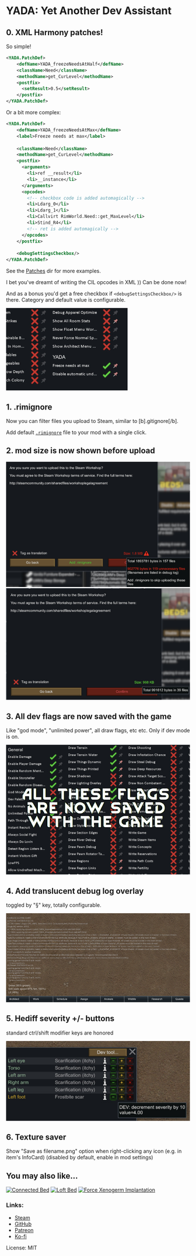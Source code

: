 # YADA: Yet Another Dev Assistant

## 0. XML Harmony patches!

So simple!

``` xml
<YADA.PatchDef>
    <defName>YADA_freezeNeedsAtHalf</defName>
    <className>Need</className>
    <methodName>get_CurLevel</methodName>
    <postfix>
      <setResult>0.5</setResult>
    </postfix>
</YADA.PatchDef>
```

Or a bit more complex:

``` xml
<YADA.PatchDef>
    <defName>YADA_freezeNeedsAtMax</defName>
    <label>Freeze needs at max</label>

    <className>Need</className>
    <methodName>get_CurLevel</methodName>
    <postfix>
      <arguments>
        <li>ref __result</li>
        <li>__instance</li>
      </arguments>
      <opcodes>
        <!-- checkbox code is added automagically -->
        <li>Ldarg_0</li>
        <li>Ldarg_1</li>
        <li>Callvirt RimWorld.Need::get_MaxLevel</li>
        <li>Stind_R4</li>
        <!-- ret is added automagically -->
      </opcodes>
    </postfix>

    <debugSettingsCheckbox/>
</YADA.PatchDef>
```

See the [Patches](Defs/Patches) dir for more examples.

I bet you've dreamt of writing the CIL opcodes in XML )) Can be done now!

And as a bonus you'd get a free checkbox if `<debugSettingsCheckbox/>` is there. Category and default value is configurable.

![](screens/yada5.jpg)

## 1. .rimignore

Now you can filter files you upload to Steam, similar to \[b\].gitignore\[/b\].

Add default [`.rimignore`](.rimignore) file to your mod with a single click.

## 2. mod size is now shown before upload

![without .rimignore](screens/yada1.jpg)
![with .rimignore](screens/yada2.jpg)

## 3. All dev flags are now saved with the game

Like "god mode", "unlimited power", all draw flags, etc etc.
Only if dev mode is on.

![](screens/yada3.jpg)

## 4. Add translucent debug log overlay

toggled by "§" key, totally configurable.

![](screens/yada6.jpg)

## 5. Hediff severity +/- buttons
standard ctrl/shift modifier keys are honored

![](screens/yada4.jpg)

## 6. Texture saver
Show "Save as filename.png" option when right-clicking any icon (e.g. in item's InfoCard)
(disabled by default, enable in mod settings)

## You may also like...

[![Connected Bed](https://steamuserimages-a.akamaihd.net/ugc/2031731300513128421/33F0CC11BA63BE38DEB3FECEB9AB5B15114EE997/?imw=268&imh=151&ima=fit&impolicy=Letterbox)](https://steamcommunity.com/sharedfiles/filedetails/?id=2957904090)
[![Loft Bed](https://steamuserimages-a.akamaihd.net/ugc/2030602392616950419/CAF6F6AB4C5D99E729AD70C683C0D78169B028BF/?imw=268&imh=151&ima=fit&impolicy=Letterbox)](https://steamcommunity.com/sharedfiles/filedetails/?id=2961708299)
[![Force Xenogerm Implantation](https://steamuserimages-a.akamaihd.net/ugc/2031731300509178205/4244135E9E34C7B13207B90A6C7FA487AA5DEBC4/?imw=268&imh=151&ima=fit&impolicy=Letterbox)](https://steamcommunity.com/sharedfiles/filedetails/?id=2958300354)

### Links:

* [Steam](https://steamcommunity.com/sharedfiles/filedetails/?id=2971543841)
* [GitHub](https://github.com/zed-0xff/RW-YADA)
* [Patreon](https://patreon.com/zed_0xff)
* [Ko-fi](https://ko-fi.com/zed_0xff)

License: MIT
